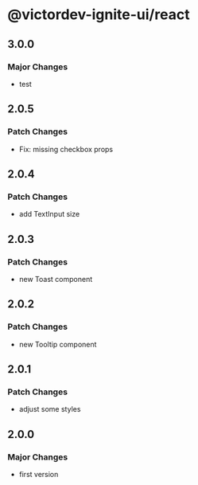 # @victordev-ignite-ui/react

## 3.0.0

### Major Changes

- test

## 2.0.5

### Patch Changes

- Fix: missing checkbox props

## 2.0.4

### Patch Changes

- add TextInput size

## 2.0.3

### Patch Changes

- new Toast component

## 2.0.2

### Patch Changes

- new Tooltip component

## 2.0.1

### Patch Changes

- adjust some styles

## 2.0.0

### Major Changes

- first version
